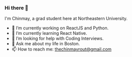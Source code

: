 ### Hi there 👋

I'm Chinmay, a grad student here at Northeastern University.
- 🔭 I’m currently working on ReactJS and Python.
- 🌱 I’m currently learning React Native.
- 🤔 I’m looking for help with Coding Interviews.
- 💬 Ask me about my life in Boston.
- 📫 How to reach me: thechinmayrout@gmail.com
<!--
**thechinmayrout/thechinmayrout** is a ✨ _special_ ✨ repository because its `README.md` (this file) appears on your GitHub profile.

Here are some ideas to get you started:

- 🔭 I’m currently working on ...
- 🌱 I’m currently learning ...
- 👯 I’m looking to collaborate on ...
- 🤔 I’m looking for help with ...
- 💬 Ask me about ...
- 📫 How to reach me: ...
- 😄 Pronouns: ...
- ⚡ Fun fact: ...
-->
